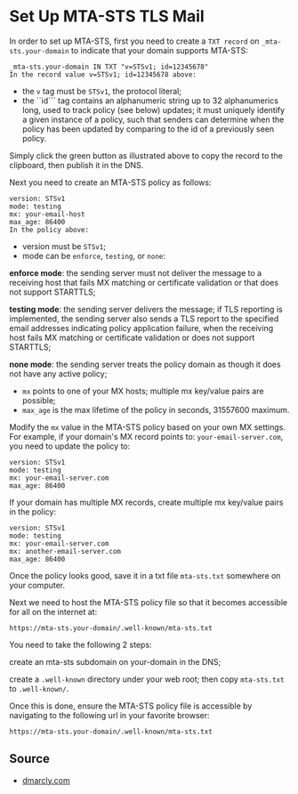 # Set Up MTA-STS TLS Mail

In order to set up MTA-STS, first you need to create a ``TXT record`` on ``_mta-sts.your-domain`` to indicate that your domain supports MTA-STS:

```
_mta-sts.your-domain IN TXT "v=STSv1; id=12345678"
In the record value v=STSv1; id=12345678 above:
```

* the ``v`` tag must be ``STSv1``, the protocol literal;
* the ``id``` tag contains an alphanumeric string up to 32 alphanumerics long, used to track policy (see below) updates; it must uniquely identify a given instance of a policy, such that senders can determine when the policy has been updated by comparing to the id of a previously seen policy.

Simply click the green button as illustrated above to copy the record to the clipboard, then publish it in the DNS.

Next you need to create an MTA-STS policy as follows:

```
version: STSv1
mode: testing
mx: your-email-host
max_age: 86400
In the policy above:
```

* version must be ``STSv1``;
* mode can be ``enforce``, ``testing``, or ``none``:

**enforce mode**: the sending server must not deliver the message to a receiving host that fails MX matching or certificate validation or that does not support STARTTLS;

**testing mode**: the sending server delivers the message; if TLS reporting is implemented, the sending server also sends a TLS report to the specified email addresses indicating policy application failure, when the receiving host fails MX matching or certificate validation or does not support STARTTLS;

**none mode**: the sending server treats the policy domain as though it does not have any active policy;

* ``mx`` points to one of your MX hosts; multiple mx key/value pairs are possible;
* ``max_age`` is the max lifetime of the policy in seconds, 31557600 maximum.

Modify the ``mx`` value in the MTA-STS policy based on your own MX settings. For example, if your domain's MX record points to: ``your-email-server.com``, you need to update the policy to:

```
version: STSv1
mode: testing
mx: your-email-server.com
max_age: 86400
```

If your domain has multiple MX records, create multiple mx key/value pairs in the policy:

```
version: STSv1
mode: testing
mx: your-email-server.com
mx: another-email-server.com
max_age: 86400
```

Once the policy looks good, save it in a txt file ``mta-sts.txt`` somewhere on your computer.

Next we need to host the MTA-STS policy file so that it becomes accessible for all on the internet at:

```
https://mta-sts.your-domain/.well-known/mta-sts.txt
```

You need to take the following 2 steps:

create an mta-sts subdomain on your-domain in the DNS;

create a ``.well-known`` directory under your web root; then copy ``mta-sts.txt`` to ``.well-known/``.

Once this is done, ensure the MTA-STS policy file is accessible by navigating to the following url in your favorite browser:

```
https://mta-sts.your-domain/.well-known/mta-sts.txt
```

## Source
* [dmarcly.com](https://dmarcly.com/blog/how-to-set-up-mta-sts-and-tls-reporting)